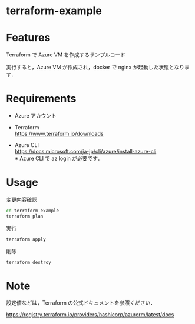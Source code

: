 # terraform-example

# Features

Terraform で Azure VM を作成するサンプルコード

実行すると，Azure VM が作成され，docker で nginx が起動した状態となります．

# Requirements

* Azure アカウント

* Terraform  
 https://www.terraform.io/downloads

* Azure CLI  
 https://docs.microsoft.com/ja-jp/cli/azure/install-azure-cli  
 ※ Azure CLI で az login が必要です．

# Usage

変更内容確認

```bash
cd terraform-example
terraform plan
```

実行

```bash
terraform apply
```

削除

```bash
terraform destroy
```

# Note

設定値などは，Terraform の公式ドキュメントを参照ください．

https://registry.terraform.io/providers/hashicorp/azurerm/latest/docs